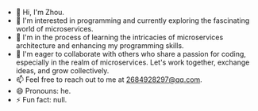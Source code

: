 - 👋 Hi, I'm Zhou.
- 👀 I'm interested in programming and currently exploring the fascinating world of microservices.
- 🌱 I'm in the process of learning the intricacies of microservices architecture and enhancing my programming skills.
- 💞️ I'm eager to collaborate with others who share a passion for coding, especially in the realm of microservices. Let's work together, exchange ideas, and grow collectively.
- 📫 Feel free to reach out to me at 2684928297@qq.com.
- 😄 Pronouns: he.
- ⚡ Fun fact: null.

